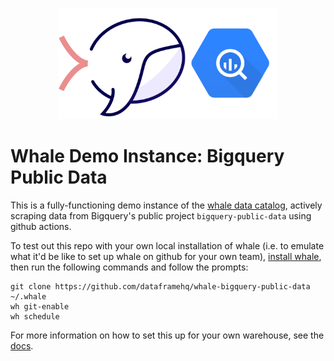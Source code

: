 <p align="center"><img src="whale-bigquery-logo.png" width="350"/></p>

# Whale Demo Instance: Bigquery Public Data
This is a fully-functioning demo instance of the [whale data catalog](http://github.com/dataframehq/whale), actively scraping data from Bigquery's public project `bigquery-public-data` using github actions.

To test out this repo with your own local installation of whale (i.e. to emulate what it'd be like to set up whale on github for your own team), [install whale](https://docs.whale.cx/), then run the following commands and follow the prompts:

```
git clone https://github.com/dataframehq/whale-bigquery-public-data ~/.whale
wh git-enable
wh schedule
```

For more information on how to set this up for your own warehouse, see the [docs](https://docs.whale.cx/setup/getting-started-for-teams).

